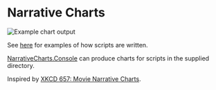 # Narrative Charts

![Example chart output](https://github.com/natekford/NarrativeCharts/assets/22116714/85308e53-5506-4629-b1fe-1da12da555f8)

See [here](https://github.com/natekford/NarrativeCharts/tree/master/samples/NarrativeCharts.Bookworm/Scripts) for examples of how scripts are written.

[NarrativeCharts.Console](https://github.com/natekford/NarrativeCharts/blob/master/src/NarrativeCharts.Console/Program.cs) can produce charts for scripts in the supplied directory.

Inspired by [XKCD 657: Movie Narrative Charts](https://xkcd.com/657/).
